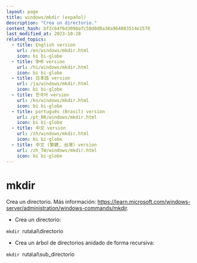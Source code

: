 ```yaml
---
layout: page
title: windows/mkdir (español)
description: "Crea un directorio."
content_hash: bf2c64f6d3098afc58d0d8a38a964883514e1578
last_modified_at: 2023-10-28
related_topics:
  - title: English version
    url: /en/windows/mkdir.html
    icon: bi bi-globe
  - title: हिन्दी version
    url: /hi/windows/mkdir.html
    icon: bi bi-globe
  - title: 日本語 version
    url: /ja/windows/mkdir.html
    icon: bi bi-globe
  - title: 한국어 version
    url: /ko/windows/mkdir.html
    icon: bi bi-globe
  - title: português (Brasil) version
    url: /pt_BR/windows/mkdir.html
    icon: bi bi-globe
  - title: 中文 version
    url: /zh/windows/mkdir.html
    icon: bi bi-globe
  - title: 中文 (繁體, 台灣) version
    url: /zh_TW/windows/mkdir.html
    icon: bi bi-globe
---
```

# mkdir

Crea un directorio.
Más información: <https://learn.microsoft.com/windows-server/administration/windows-commands/mkdir>.

- Crea un directorio:

`mkdir `<span class="tldr-var badge badge-pill bg-dark-lm bg-white-dm text-white-lm text-dark-dm font-weight-bold">ruta\al\directorio</span>

- Crea un árbol de directorios anidado de forma recursiva:

`mkdir `<span class="tldr-var badge badge-pill bg-dark-lm bg-white-dm text-white-lm text-dark-dm font-weight-bold">ruta\al\sub_directorio</span>
